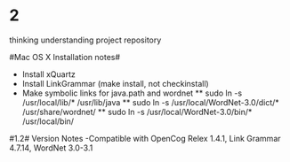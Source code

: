 2
=

thinking understanding project repository

#Mac OS X Installation notes#
* Install xQuartz
* Install LinkGrammar (make install, not checkinstall)
* Make symbolic links for java.path and wordnet
** sudo ln -s /usr/local/lib/* /usr/lib/java
** sudo ln -s /usr/local/WordNet-3.0/dict/* /usr/share/wordnet/
** sudo ln -s /usr/local/WordNet-3.0/bin/* /usr/local/bin/


#1.2#
Version Notes
-Compatible with OpenCog Relex 1.4.1, Link Grammar 4.7.14, WordNet 3.0-3.1
